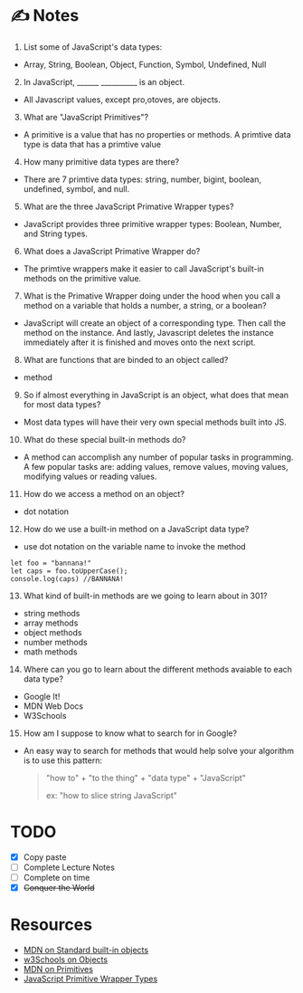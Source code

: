 # ✍️ Notes
1. List some of JavaScript's data types:
- Array, String, Boolean, Object, Function, Symbol, Undefined, Null

2. In JavaScript, ______ __________ is an object.
- All Javascript values, except pro,otoves, are objects.

3. What are "JavaScript Primitives"?
- A primitive is a value that has no properties or methods. A primtive data type is data that has a primtive value

4. How many primitive data types are there?
- There are 7 primtive data types: string, number, bigint, boolean, undefined, symbol, and null.

5. What are the three JavaScript Primative Wrapper types?
- JavaScript provides three primitive wrapper types: Boolean, Number, and String types.

6. What does a JavaScript Primative Wrapper do?
- The primtive wrappers make it easier to call JavaScript's built-in methods on the primitive value.

7. What is the Primative Wrapper doing under the hood when you call a method on a variable that holds a number, a string, or a boolean?
- JavaScript will create an object of a corresponding type. Then call the method on the instance. And lastly, Javascript deletes the instance immediately after it is finished and moves onto the next script.

8. What are functions that are binded to an object called?
- method

9. So if almost everything in JavaScript is an object, what does that mean for most data types?
- Most data types will have their very own special methods built into JS.

10. What do these special built-in methods do?
- A method can accomplish any number of popular tasks in programming. A few popular tasks are: adding values, remove values, moving values, modifying values or reading values.

11. How do we access a method on an object?
- dot notation

12. How do we use a built-in method on a JavaScript data type?
- use dot notation on the variable name to invoke the method
```
let foo = "bannana!"
let caps = foo.toUpperCase();
console.log(caps) //BANNANA!
```

13. What kind of built-in methods are we going to learn about in 301?
- string methods
- array methods
- object methods
- number methods
- math methods

14. Where can you go to learn about the different methods avaiable to each data type?
- Google It!
- MDN Web Docs
- W3Schools

15. How am I suppose to know what to search for in Google?
- An easy way to search for methods that would help solve your algorithm is to use this pattern:
    > "how to" + "to the thing" + "data type" + "JavaScript"
    >
    > ex: "how to slice string JavaScript"
# TODO
 - [x] Copy paste
 - [ ] Complete Lecture Notes
 - [ ] Complete on time
 - [x] ~~Conquer the World~~
# Resources
- [MDN on Standard built-in objects](https://developer.mozilla.org/en-US/docs/Web/JavaScript/Reference/Global_Objects)
- [w3Schools on Objects](https://www.w3schools.com/js/js_object_definition.asp)
- [MDN on Primitives](https://developer.mozilla.org/en-US/docs/Glossary/Primitive)
- [JavaScript Primitive Wrapper Types](https://www.javascripttutorial.net/javascript-primitive-wrapper-types/)